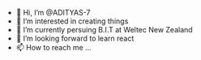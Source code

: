 - 👋 Hi, I’m @ADITYAS-7
- 👀 I’m interested in creating things 
- 🌱 I’m currently persuing B.I.T at Weltec New Zealand
- 💞️ I’m looking forward to learn react
- 📫 How to reach me ...

<!---
ADITYAS-7/ADITYAS-7 is a ✨ special ✨ repository because its `README.md` (this file) appears on your GitHub profile.
You can click the Preview link to take a look at your changes.
--->
